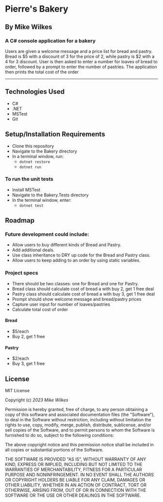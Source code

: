 # Pierre's Bakery

## By Mike Wilkes

### A C# console application for a bakery

Users are given a welcome message and a price list for bread and pastry. Bread is $5 with a discount of 3 for the price of 2, while pastry is $2 with a 4 for 3 discount. User is then asked to enter a number for loaves of bread to order, followed by a prompt to enter the number of pastries. The application then prints the total cost of the order

---

## Technologies Used

* C#
* .NET
* MSTest
* Git

## Setup/Installation Requirements

* Clone this repository
* Navigate to the Bakery directory
* In a terminal window, run:
  * `dotnet restore`
  * `dotnet run`
### To run the unit tests
* Install MSTest
* Navigate to the Bakery.Tests directory
* In the terminal window, enter:
  * `dotnet test`

## Roadmap
### Future development could include:
* Allow users to buy different kinds of Bread and Pastry.
* Add additional deals.
* Use class inheritance to DRY up code for the Bread and Pastry class.
* Allow users to keep adding to an order by using static variables.

### Project specs

- There should be two classes: one for Bread and one for Pastry.
- Bread class should calculate cost of bread a with buy 2, get 1 free deal
- Pastry class should calculate cost of bread a with buy 3, get 1 free deal
- Prompt should show welcome message and bread/pastry prices
- Capture user input for number of loaves/pastries
- Calculate total cost of order

#### Bread 
- $5/each 
- Buy 2, get 1 free

#### Pastry
- $2/each
- Buy 3, get 1 free

## License

MIT License

Copyright (c) _2023_ _Mike Wilkes_ 

Permission is hereby granted, free of charge, to any person obtaining a copy
of this software and associated documentation files (the "Software"), to deal
in the Software without restriction, including without limitation the rights
to use, copy, modify, merge, publish, distribute, sublicense, and/or sell
copies of the Software, and to permit persons to whom the Software is
furnished to do so, subject to the following conditions:

The above copyright notice and this permission notice shall be included in all
copies or substantial portions of the Software.

THE SOFTWARE IS PROVIDED "AS IS", WITHOUT WARRANTY OF ANY KIND, EXPRESS OR
IMPLIED, INCLUDING BUT NOT LIMITED TO THE WARRANTIES OF MERCHANTABILITY,
FITNESS FOR A PARTICULAR PURPOSE AND NONINFRINGEMENT. IN NO EVENT SHALL THE
AUTHORS OR COPYRIGHT HOLDERS BE LIABLE FOR ANY CLAIM, DAMAGES OR OTHER
LIABILITY, WHETHER IN AN ACTION OF CONTRACT, TORT OR OTHERWISE, ARISING FROM,
OUT OF OR IN CONNECTION WITH THE SOFTWARE OR THE USE OR OTHER DEALINGS IN THE
SOFTWARE.